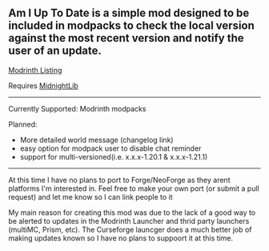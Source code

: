 Am I Up To Date is a simple mod designed to be included in modpacks to check the local version against the most recent version and notify the user of an update.
---------------------------------------------------------------------------------------------------------------------------------------------------------------------------------------------------------------------------------------------

[Modrinth Listing](https://modrinth.com/project/aiutd)

Requires [MidnightLib](https://github.com/TeamMidnightDust/MidnightLib)

---------------------------------------------------------------------------------------------------------------------------------------------------------------------------------------------------------------------------------------------

Currently Supported:
Modrinth modpacks

Planned:

* More detailed world message (changelog link)
* easy option for modpack user to disable chat reminder
* support for multi-versioned(i.e. x.x.x-1.20.1 & x.x.x-1.21.1)
---------------------------------------------------------------------------------------------------------------------------------------------------------------------------------------------------------------------------------------------

At this time I have no plans to port to Forge/NeoForge as they arent platforms I'm interested in. Feel free to make your own port (or submit a pull request) and let me know so I can link people to it

My main reason for creating this mod was due to the lack of a good way to be alerted to updates in the Modrinth Launcher and thrid party launchers (multiMC, Prism, etc). The Curseforge launcger does a much better job of making updates known so I have no plans to suppoort it at this time.
